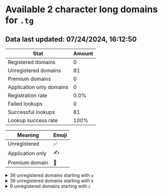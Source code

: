 # Available 2 character long domains for `.tg`

## Data last updated: 07/24/2024, 16:12:50

|Stat|Amount|
|--|--|
|Registered domains|0|
|Unregistered domains|81|
|Premium domains|0|
|Application only domains|0|
|Registration rate|0.0%|
|Failed lookups|0|
|Successful lookups|81|
|Lookup success rate|100%|


|Meaning|Emoji|
|--|--|
|Unregistered|:white_check_mark:|
|Application only|:writing_hand:|
|Premium domain|:gem:|

<details>
<summary>36 unregistered domains starting with <bold><code>a</code></bold></summary>

|Type|Domain|
|--|--|
|:white_check_mark:|`a0.tg`|
|:white_check_mark:|`a1.tg`|
|:white_check_mark:|`a2.tg`|
|:white_check_mark:|`a3.tg`|
|:white_check_mark:|`a4.tg`|
|:white_check_mark:|`a5.tg`|
|:white_check_mark:|`a6.tg`|
|:white_check_mark:|`a7.tg`|
|:white_check_mark:|`a8.tg`|
|:white_check_mark:|`a9.tg`|
|:white_check_mark:|`aa.tg`|
|:white_check_mark:|`ab.tg`|
|:white_check_mark:|`ac.tg`|
|:white_check_mark:|`ad.tg`|
|:white_check_mark:|`ae.tg`|
|:white_check_mark:|`af.tg`|
|:white_check_mark:|`ag.tg`|
|:white_check_mark:|`ah.tg`|
|:white_check_mark:|`ai.tg`|
|:white_check_mark:|`aj.tg`|
|:white_check_mark:|`ak.tg`|
|:white_check_mark:|`al.tg`|
|:white_check_mark:|`am.tg`|
|:white_check_mark:|`an.tg`|
|:white_check_mark:|`ao.tg`|
|:white_check_mark:|`ap.tg`|
|:white_check_mark:|`aq.tg`|
|:white_check_mark:|`ar.tg`|
|:white_check_mark:|`as.tg`|
|:white_check_mark:|`at.tg`|
|:white_check_mark:|`au.tg`|
|:white_check_mark:|`av.tg`|
|:white_check_mark:|`aw.tg`|
|:white_check_mark:|`ax.tg`|
|:white_check_mark:|`ay.tg`|
|:white_check_mark:|`az.tg`|
</details>
<details>
<summary>36 unregistered domains starting with <bold><code>b</code></bold></summary>

|Type|Domain|
|--|--|
|:white_check_mark:|`b0.tg`|
|:white_check_mark:|`b1.tg`|
|:white_check_mark:|`b2.tg`|
|:white_check_mark:|`b3.tg`|
|:white_check_mark:|`b4.tg`|
|:white_check_mark:|`b5.tg`|
|:white_check_mark:|`b6.tg`|
|:white_check_mark:|`b7.tg`|
|:white_check_mark:|`b8.tg`|
|:white_check_mark:|`b9.tg`|
|:white_check_mark:|`ba.tg`|
|:white_check_mark:|`bb.tg`|
|:white_check_mark:|`bc.tg`|
|:white_check_mark:|`bd.tg`|
|:white_check_mark:|`be.tg`|
|:white_check_mark:|`bf.tg`|
|:white_check_mark:|`bg.tg`|
|:white_check_mark:|`bh.tg`|
|:white_check_mark:|`bi.tg`|
|:white_check_mark:|`bj.tg`|
|:white_check_mark:|`bk.tg`|
|:white_check_mark:|`bl.tg`|
|:white_check_mark:|`bm.tg`|
|:white_check_mark:|`bn.tg`|
|:white_check_mark:|`bo.tg`|
|:white_check_mark:|`bp.tg`|
|:white_check_mark:|`bq.tg`|
|:white_check_mark:|`br.tg`|
|:white_check_mark:|`bs.tg`|
|:white_check_mark:|`bt.tg`|
|:white_check_mark:|`bu.tg`|
|:white_check_mark:|`bv.tg`|
|:white_check_mark:|`bw.tg`|
|:white_check_mark:|`bx.tg`|
|:white_check_mark:|`by.tg`|
|:white_check_mark:|`bz.tg`|
</details>
<details>
<summary>9 unregistered domains starting with <bold><code>c</code></bold></summary>

|Type|Domain|
|--|--|
|:white_check_mark:|`ca.tg`|
|:white_check_mark:|`cb.tg`|
|:white_check_mark:|`cc.tg`|
|:white_check_mark:|`cd.tg`|
|:white_check_mark:|`ce.tg`|
|:white_check_mark:|`cf.tg`|
|:white_check_mark:|`cg.tg`|
|:white_check_mark:|`ch.tg`|
|:white_check_mark:|`ci.tg`|
</details>